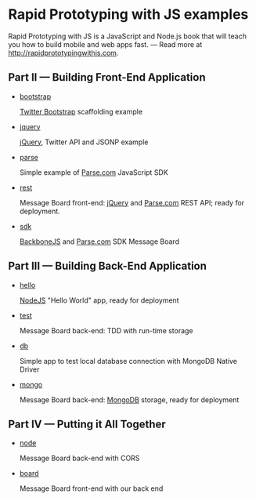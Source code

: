 # Rapid Prototyping with JS examples

Rapid Prototyping with JS is a JavaScript and Node.js book that will teach you how to build mobile and web apps fast. — Read more at
<http://rapidprototypingwithjs.com>.

## Part II — Building Front-End Application

* [bootstrap](https://github.com/azat-co/rpjs/tree/master/bootstrap)
 	
 	[Twitter Bootstrap] scaffolding example


* [jquery](https://github.com/azat-co/rpjs/tree/master/jquery)
	
	[jQuery], Twitter API and JSONP example

* [parse](https://github.com/azat-co/rpjs/tree/master/parse)
	
	Simple example of [Parse.com] JavaScript SDK

* [rest](https://github.com/azat-co/rpjs/tree/master/rest)
	
	Message Board front-end: [jQuery] and [Parse.com] REST API; ready for deployment.

* [sdk](https://github.com/azat-co/rpjs/tree/master/sdk)
	
	[BackboneJS] and [Parse.com] SDK Message Board

## Part III — Building Back-End Application

* [hello](https://github.com/azat-co/rpjs/tree/master/hello)
	
	[NodeJS] "Hello World" app, ready for deployment
	
* [test](https://github.com/azat-co/rpjs/tree/master/test)

	Message Board back-end: TDD with run-time storage

* [db](https://github.com/azat-co/rpjs/tree/master/db)
	
	Simple app to test local database connection with MongoDB Native Driver

* [mongo](https://github.com/azat-co/rpjs/tree/master/mongo)
	
	Message Board back-end: [MongoDB] storage, ready for deployment

## Part IV — Putting it All Together

* [node](https://github.com/azat-co/rpjs/tree/master/node)
	
	Message Board back-end with CORS

* [board](https://github.com/azat-co/rpjs/tree/master/board)

	Message Board front-end with our back end




[BackboneJS]: http://backbonejs.org
[UnderscoreJS]: http://underscorejs.org
[jQuery]: http://jquery.com
[Parse.com]: http://parse.com
[LESS]: http://lesscss.org
[LESS app]: http://incident57.com/less/
[Twitter Bootstrap]: http://twitter.github.com/bootstrap
[Heroku]: http://heroku.com
[Windows Azure]: http://windowsazure.com
[Git]: http://git-scm.com
[GitHub]: http://github.com
[NodeJS]: http://nodejs.org "NodeJS"
[MongoDB]: http://mongodb.org
[Chrome]:	http://www.google.com/chrome
[Safari]:	http://www.apple.com/safari/
[Firefox]:	http://www.mozilla.org/en-US/firefox/new/
[Firebug]: http://getfirebug.com/
[WebStorm]: http://www.jetbrains.com/webstorm/
[Cygwin]:	http://www.cygwin.com/
[PuTTY]: http://www.chiark.greenend.org.uk/~sgtatham/putty/
[NPM]: https://npmjs.org
[MongoHQ]: https://addons.heroku.com/mongohq
[Foreman]: https://github.com/ddollar/foreman
[MAMP]:	http://www.mamp.info/en/index.html
[XAMPP]:	http://www.apachefriends.org/en/xampp.html
[CORS]: http://www.w3.org/TR/cors/
[MongoHQ]: https://www.mongohq.com/home
[MongoHQ add-on]: https://addons.heroku.com/mongohq
